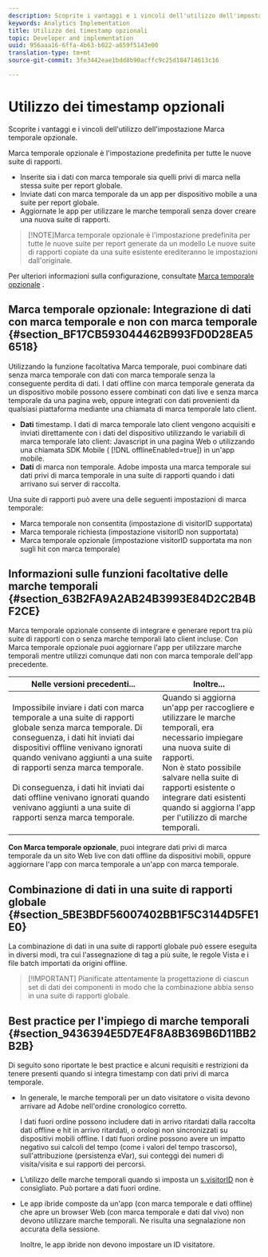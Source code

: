 ```yaml
---
description: Scoprite i vantaggi e i vincoli dell'utilizzo dell'impostazione Marca temporale opzionale.
keywords: Analytics Implementation
title: Utilizzo dei timestamp opzionali
topic: Developer and implementation
uuid: 956aaa16-6ffa-4b63-b022-a659f5143e00
translation-type: tm+mt
source-git-commit: 3fe3442eae1bdd8b90acffc9c25d184714613c16

---
```



# Utilizzo dei timestamp opzionali

Scoprite i vantaggi e i vincoli dell&#39;utilizzo dell&#39;impostazione Marca temporale opzionale.

Marca temporale opzionale è l&#39;impostazione predefinita per tutte le nuove suite di rapporti.

* Inserite sia i dati con marca temporale sia quelli privi di marca nella stessa suite per report globale.
* Inviate dati con marca temporale da un app per dispositivo mobile a una suite per report globale.
* Aggiornate le app per utilizzare le marche temporali senza dover creare una nuova suite di rapporti.

>[!NOTE]Marca temporale opzionale è l&#39;impostazione predefinita per tutte le nuove suite per report generate da un modello Le nuove suite di rapporti copiate da una suite esistente erediteranno le impostazioni dall&#39;originale.

Per ulteriori informazioni sulla configurazione, consultate [Marca temporale opzionale](https://docs.adobe.com/content/help/en/analytics/admin/admin-tools/timestamp-optional.html) .

## Marca temporale opzionale: Integrazione di dati con marca temporale e non con marca temporale {#section_BF17CB593044462B993FD0D28EA56518}

Utilizzando la funzione facoltativa Marca temporale, puoi combinare dati senza marca temporale con dati con marca temporale senza la conseguente perdita di dati. I dati offline con marca temporale generata da un dispositivo mobile possono essere combinati con dati live e senza marca temporale da una pagina web, oppure integrati con dati provenienti da qualsiasi piattaforma mediante una chiamata di marca temporale lato client.

* **Dati** timestamp. I dati di marca temporale lato client vengono acquisiti e inviati direttamente con i dati del dispositivo utilizzando le variabili di marca temporale lato client: Javascript in una pagina Web o utilizzando una chiamata SDK Mobile ( [!DNL offlineEnabled=true]) in un&#39;app mobile.
* **Dati** di marca non temporale. Adobe imposta una marca temporale sui dati privi di marca temporale in una suite di rapporti quando i dati arrivano sui server di raccolta.


Una suite di rapporti può avere una delle seguenti impostazioni di marca temporale:

* Marca temporale non consentita (impostazione di visitorID supportata)
* Marca temporale richiesta (impostazione visitorID non supportata)
* Marca temporale opzionale (impostazione visitorID supportata ma non sugli hit con marca temporale)

## Informazioni sulle funzioni facoltative delle marche temporali {#section_63B2FA9A2AB24B3993E84D2C2B4BF2CE}

Marca temporale opzionale consente di integrare e generare report tra più suite di rapporti con o senza marche temporali lato client incluse. Con Marca temporale opzionale puoi aggiornare l&#39;app per utilizzare marche temporali mentre utilizzi comunque dati non con marca temporale dell&#39;app precedente.

| Nelle versioni precedenti... | Inoltre... |
|--- |--- |
| Impossibile inviare i dati con marca temporale a una suite di rapporti globale senza marca temporale. Di conseguenza, i dati hit inviati dai dispositivi offline venivano ignorati quando venivano aggiunti a una suite di rapporti senza marca temporale. <br/><br/>Di conseguenza, i dati hit inviati dai dati offline venivano ignorati quando venivano aggiunti a una suite di rapporti senza marca temporale. | Quando si aggiorna un&#39;app per raccogliere e utilizzare le marche temporali, era necessario impiegare una nuova suite di rapporti. <br/>Non è stato possibile salvare nella suite di rapporti esistente o integrare dati esistenti quando si aggiorna l&#39;app per l&#39;utilizzo di marche temporali. |

**Con Marca temporale opzionale**, puoi integrare dati privi di marca temporale da un sito Web live con dati offline da dispositivi mobili, oppure aggiornare l&#39;app con marca temporale a un&#39;app con marca temporale.

## Combinazione di dati in una suite di rapporti globale {#section_5BE3BDF56007402BB1F5C3144D5FE1E0}

La combinazione di dati in una suite di rapporti globale può essere eseguita in diversi modi, tra cui l&#39;assegnazione di tag a più suite, le regole Vista e i file batch importati da origini offline.

>[!IMPORTANT] Pianificate attentamente la progettazione di ciascun set di dati dei componenti in modo che la combinazione abbia senso in una suite di rapporti globale.

## Best practice per l&#39;impiego di marche temporali {#section_9436394E5D7E4F8A8B369B6D11BB2B2B}

Di seguito sono riportate le best practice e alcuni requisiti e restrizioni da tenere presenti quando si integra timestamp con dati privi di marca temporale.

* In generale, le marche temporali per un dato visitatore o visita devono arrivare ad Adobe nell&#39;ordine cronologico corretto.

   I dati fuori ordine possono includere dati in arrivo ritardati dalla raccolta dati offline e hit in arrivo ritardati, o orologi non sincronizzati su dispositivi mobili offline. I dati fuori ordine possono avere un impatto negativo sui calcoli del tempo (come i valori del tempo trascorso), sull&#39;attribuzione (persistenza eVar), sui conteggi dei numeri di visita/visita e sui rapporti dei percorsi.

* L’utilizzo delle marche temporali quando si imposta un [s.visitorID](https://docs.adobe.com/content/help/it-IT/analytics/technotes/visitor-identification.html) non è consigliato. Può portare a dati fuori ordine.

* Le app ibride composte da un&#39;app (con marca temporale e dati offline) che apre un browser Web (con marca temporale e dati dal vivo) non devono utilizzare marche temporali. Ne risulta una segnalazione non accurata della sessione.

   Inoltre, le app ibride non devono impostare un ID visitatore.
